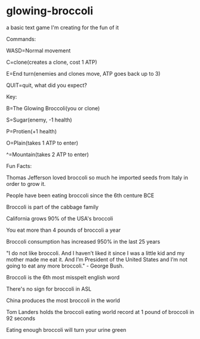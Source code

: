 # glowing-broccoli
a basic text game I'm creating for the fun of it

Commands:

WASD=Normal movement

C=clone(creates a clone, cost 1 ATP)

E=End turn(enemies and clones move, ATP goes back up to 3)

QUIT=quit, what did you expect?

Key:

B=The Glowing Broccoli(you or clone)

S=Sugar(enemy, -1 health)

P=Protien(+1 health)

O=Plain(takes 1 ATP to enter)

^=Mountain(takes 2 ATP to enter)

Fun Facts:

Thomas Jefferson loved broccoli so much he imported seeds from Italy in order to grow it.

People have been eating broccoli since the 6th centure BCE

Broccoli is part of the cabbage family

California grows 90% of the USA's broccoli

You eat more than 4 pounds of broccoli a year

Broccoli consumption has increased 950% in the last 25 years

"I do not like broccoli. And I haven’t liked it since I was a little kid and my mother made me eat it. And I’m President of the United States and I’m not going to eat any more broccoli." - George Bush.

Broccoli is the 6th most misspelt english word

There's no sign for broccoli in ASL

China produces the most broccoli in the world

Tom Landers holds the broccoli eating world record at 1 pound of broccoli in 92 seconds

Eating enough broccoli will turn your urine green

